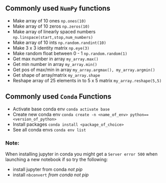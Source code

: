 ## Commonly used `NumPy` functions
- Make array of 10 ones `np.ones(10)`
- Make array of 10 zeros `np.zeros(10)`
- Make array of linearly spaced numbers `np.linspace(start,stop,num_numbers)`
- Make array of 10 ints `np.random.randint(10)`
- Make 3 x 3 identity matrix `np.eye(3)`
- Make random float between 0 - 1 `np.random.random(1)`
- Get max number in array `my_array.max()`
- Get min number in array `my_array.min()`
- Get pos of max/min in array `my_array.argmax(), my_array.argmin()`
- Get shape of array/matrix `my_array.shape`
- Reshape array of 25 elements in to 5 x 5 matrix `my_array.reshape(5,5)`
## Commonly used `Conda` Functions
- Activate base conda env `conda activate base`
- Create new conda env `conda create -n <name_of_env> python==<version_of_python>`
- Install packages `conda install <package_of_choice>`
- See all conda envs `conda env list`
### Note:
When installing jupyter in conda you might get a `Server error 500` when launching a new notebook if so try the following:
- install jupyter from conda *not pip*
- install `nbconvert` *from conda not pip*
